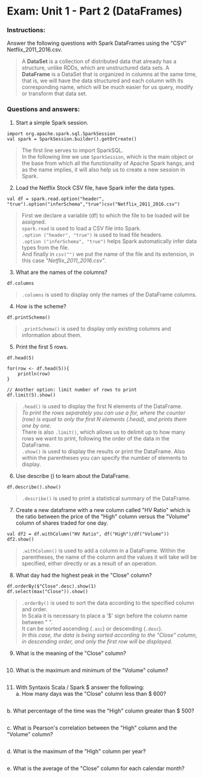 # Exam: Unit 1 - Part 2 (DataFrames)  

### Instructions:
Answer the following questions with Spark DataFrames using the "CSV" Netflix_2011_2016.csv.
> A **DataSet** is a collection of distributed data that already has a structure, unlike RDDs,
which are unstructured data sets.
A **DataFrame** is a DataSet that is organized in columns at the same time, that is, we will have the data
structured and each column with its corresponding name, which will be much easier for us
query, modify or transform that data set.  

### Questions and answers:
1. Start a simple Spark session.  
~~~~
import org.apache.spark.sql.SparkSession
val spark = SparkSession.builder().getOrCreate()
~~~~
> The first line serves to import SparkSQL.  
In the following line we use `SparkSession`, which is the main object or the base from which all the 
functionality of Apache Spark hangs, and as the name implies, it will also help us to create a new 
session in Spark.  

2. Load the Netflix Stock CSV file, have Spark infer the data types.
~~~~
val df = spark.read.option("header", "true").option("inferSchema","true")csv("Netflix_2011_2016.csv")
~~~~
> First we declare a variable (df) to which the file to be loaded will be assigned.  
`spark.read` is used to load a CSV file into Spark.  
`.option ("header", "true")` is used to load file headers.  
`.option ("inferSchema", "true")` helps Spark automatically infer data types from the file.  
And finally in `csv("")` we put the name of the file and its extension, in this case _"Netflix_2011_2016.csv"_.  

3. What are the names of the columns?  
~~~~
df.columns
~~~~
> `.columns` is used to display only the names of the DataFrame columns.  

4. How is the scheme?  
~~~~
df.printSchema()
~~~~
> `.printSchema()` is used to display only existing columns and information about them.  

5. Print the first 5 rows.  
~~~~
df.head(5)

for(row <- df.head(5)){
    println(row)
}

// Another option: limit number of rows to print
df.limit(5).show() 
~~~~
> `.head()` is used to display the first N elements of the DataFrame.  
_To print the rows separately you can use a for, where the counter (row) is equal to only the 
first N elements (.head), and prints them one by one._  
There is also `.limit()`, which allows us to delimit up to how many rows we want to print, 
following the order of the data in the DataFrame.  
`.show()` is used to display the results or print the DataFrame. Also within the parentheses 
you can specify the number of elements to display.  

6. Use describe () to learn about the DataFrame.  
~~~~
df.describe().show()
~~~~
> `.describe()` is used to print a statistical summary of the DataFrame.

7. Create a new dataframe with a new column called "HV Ratio" which is the ratio between the price of the 
"High" column versus the "Volume" column of shares traded for one day.  
~~~~
val df2 = df.withColumn("HV Ratio", df("High")/df("Volume"))
df2.show()
~~~~
> `.withColumn()` is used to add a column in a DataFrame. Within the parentheses, the name of the column 
and the values it will take will be specified, either directly or as a result of an operation.  

8. What day had the highest peak in the "Close" column?  
~~~~
df.orderBy($"Close".desc).show(1)
df.select(max("Close")).show()
~~~~
> `.orderBy()` is used to sort the data according to the specified column and order.  
In Scala it is necessary to place a '$' sign before the column name between " ".  
It can be sorted ascending (`.asc`) or descending (`.desc`).  
_In this case, the data is being sorted according to the "Close" column, in descending order, 
and only the first row will be displayed._  

9. What is the meaning of the "Close" column?  
~~~~
~~~~
> 

10. What is the maximum and minimum of the "Volume" column?  
~~~~
~~~~
> 

11. With Syntaxis Scala / Spark $ answer the following:  
  a. How many days was the "Close" column less than $ 600? 
~~~~
~~~~
> 
  b. What percentage of the time was the "High" column greater than $ 500?  
~~~~
~~~~
> 
  c. What is Pearson's correlation between the "High" column and the "Volume" column?  
~~~~
~~~~
> 
  d. What is the maximum of the "High" column per year?  
~~~~
~~~~
> 
  e. What is the average of the "Close" column for each calendar month?  
~~~~
~~~~
> 
